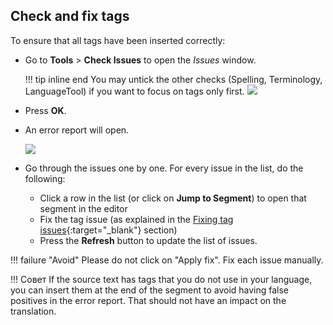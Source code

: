 ## Check and fix tags

To ensure that all tags have been inserted correctly:

- Go to **Tools** > **Check Issues** to open the _Issues_ window.

    <!-- prettier-ignore -->
    !!! tip inline end
    You may untick the other checks (Spelling, Terminology, LanguageTool) if you want to focus on tags only first.
    ![](../_img/33_check_issues.jpg)

- Press **OK**.
- An error report will open.

    ![](../_img/34_error_report.jpg)

- Go through the issues one by one. For every issue in the list, do the following:

    - Click a row in the list (or click on **Jump to Segment**) to open that segment in the editor
    - Fix the tag issue (as explained in the [Fixing tag issues](tags.md#fixing-tag-issues){:target="\_blank"} section)
    - Press the **Refresh** button to update the list of issues.

<!-- prettier-ignore -->
!!! failure "Avoid"
    Please do not click on "Apply fix". Fix each issue manually.

<!-- prettier-ignore -->
!!! Совет
    If the source text has tags that you do not use in your language, you can insert them at the end of the segment to avoid having false positives in the error report. That should not have an impact on the translation.